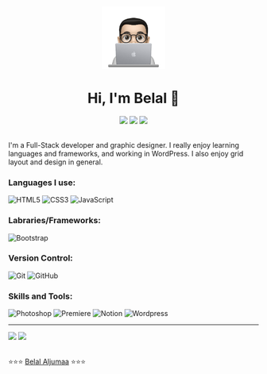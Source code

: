 <p align="center">
  <img src="https://github.com/Belal-Aljumaa/Belal-Aljumaa/blob/main/profile-img.png" width="25%"/>
</p>

<h1 align="center">Hi, I'm Belal 👋</h1>

<div align="center">
  <a href="tel:+4917674581445" target="_blank"><img src="https://img.shields.io/badge/WhatsApp-25D366?style=for-the-badge&logo=whatsapp&logoColor=white"></a>
  <a href ="mailto:belal.aljumaa@gmail.com"><img src="https://img.shields.io/badge/-Gmail-%23333?style=for-the-badge&logo=gmail&logoColor=white" target="_blank"></a>
  <a href="hhttps://www.linkedin.com/in/belal-aljumaa/" target="_blank"><img src="https://img.shields.io/badge/-LinkedIn-%230077B5?style=for-the-badge&logo=linkedin&logoColor=white" target="_blank"></a> 
</div>  
 
 <br>
<p>I'm a Full-Stack developer and graphic designer. I really enjoy learning languages and frameworks, and working in WordPress. I also enjoy grid layout and design in general.</p>

### Languages I use:

![HTML5](https://img.shields.io/badge/html5-%23E34F26.svg?style=for-the-badge&logo=html5&logoColor=white)
![CSS3](https://img.shields.io/badge/css3-%231572B6.svg?style=for-the-badge&logo=css3&logoColor=white)
![JavaScript](https://img.shields.io/badge/JavaScript-F7DF1E?style=for-the-badge&logo=javascript&logoColor=black)

### Labraries/Frameworks:

![Bootstrap](https://img.shields.io/badge/bootstrap-%23563D7C.svg?style=for-the-badge&logo=bootstrap&logoColor=white)

### Version Control:

![Git](https://img.shields.io/badge/git-%23F05033.svg?style=for-the-badge&logo=git&logoColor=white)
![GitHub](https://img.shields.io/badge/github-%23121011.svg?style=for-the-badge&logo=github&logoColor=white)

### Skills and Tools:

![Photoshop](https://aleen42.github.io/badges/src/photoshop.svg)
![Premiere](https://aleen42.github.io/badges/src/premiere.svg)
![Notion](https://img.shields.io/badge/Notion-000000?style=for-the-badge&logo=notion&logoColor=white)
![Wordpress](https://img.shields.io/badge/Wordpress-21759B?style=for-the-badge&logo=wordpress&logoColor=white)
<br><hr>

<div align="left">
  <a href="https://github.com/Belal-Aljumaa">
  <img height="180em" src="https://github-readme-stats.vercel.app/api?username=Belal-Aljumaa&show_icons=true&theme=dracula&include_all_commits=true&count_private=true"/></a>
 <img height="160em" src="https://github-readme-stats.vercel.app/api/top-langs/?username=Belal-Aljumaa&layout=compact&langs_count=7&theme=dracula"/>
</div>
  

<br>⭐️⭐️⭐️ [Belal Aljumaa](https://github.com/Belal-Aljumaa) ⭐️⭐️⭐️
